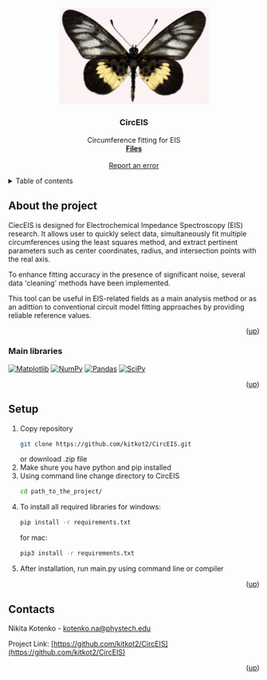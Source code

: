 <a name="readme-top"></a>

<br />
<div align="center">
  <a href="https://github.com/kitkot2/CircEIS">
    <img src="img/circeis.png" alt="Logo" width="300">
  </a>

<h3 align="center">CircEIS</h3>

  <p align="center">
    Circumference fitting for EIS
    <br />
    <a href="https://github.com/kitkot2/CircEIS"><strong>Files</strong></a>
    <br />
    <br />
    <a href="https://github.com/kitkot2/CircEIS/issues">Report an error</a>
  </p>
</div>


<details>
  <summary>Table of contents</summary>
  <ol>
    <li>
      <a href="#About">About</a>
      <ul>
        <li><a href="#Main libraries">Main libraries</a></li>
      </ul>
    </li>
    <li><a href="#Setup">Setup</a></li>
    <li><a href="#Contacts">Contacts</a></li>
  </ol>
</details>


## About the project

CiecEIS is designed for Electrochemical Impedance Spectroscopy (EIS) research. It allows user to quickly select data, simultaneously fit multiple circumferences using the least squares method, and extract pertinent parameters such as center coordinates, radius, and intersection points with the real axis.

To enhance fitting accuracy in the presence of significant noise, several data 'cleaning' methods have been implemented.

This tool can be useful in EIS-related fields as a main analysis method or as an adittion to conventional circuit model fitting approaches by providing reliable reference values.

<p align="right">(<a href="#readme-top">up</a>)</p>

### Main libraries

[![Matplotlib](https://img.shields.io/badge/Matplotlib-%23ffffff.svg?style=for-the-badge&logo=Matplotlib&logoColor=black)][Matplotlib-url]
[![NumPy](https://img.shields.io/badge/numpy-%23013243.svg?style=for-the-badge&logo=numpy&logoColor=white)][NumPy-url]
[![Pandas](https://img.shields.io/badge/pandas-%23150458.svg?style=for-the-badge&logo=pandas&logoColor=white)][Pandas-url]
[![SciPy](https://img.shields.io/badge/SciPy-%230C55A5.svg?style=for-the-badge&logo=scipy&logoColor=%white)][SciPy-url]

<p align="right">(<a href="#readme-top">up</a>)</p>

## Setup

1. Copy repository
   ```sh
   git clone https://github.com/kitkot2/CircEIS.git
   ```
   or download .zip file
2. Make shure you have python and pip installed
3. Using command line change directory to CircEIS
   ```sh
   cd path_to_the_project/
   ```
4. To install all required libraries
  for windows:
   ```sh
   pip install -r requirements.txt
   ```
   for mac:
   ```sh
   pip3 install -r requirements.txt
   ```
5. After installation, run main.py using command line or compiler

<p align="right">(<a href="#readme-top">up</a>)</p>

## Contacts

Nikita Kotenko - kotenko.na@phystech.edu

Project Link: [https://github.com/kitkot2/CircEIS](https://github.com/kitkot2/CircEIS)

<p align="right">(<a href="#readme-top">up</a>)</p>

[contributors-shield]: https://img.shields.io/github/contributors/kitkot2/CircEIS.svg?style=for-the-badge
[contributors-url]: https://github.com/kitkot2/CircEIS/graphs/contributors
[forks-shield]: https://img.shields.io/github/forks/kitkot2/CircEIS.svg?style=for-the-badge
[forks-url]: https://github.com/kitkot2/CircEIS/network/members
[stars-shield]: https://img.shields.io/github/stars/kitkot2/CircEIS.svg?style=for-the-badge
[stars-url]: https://github.com/kitkot2/CircEIS/stargazers
[issues-shield]: https://img.shields.io/github/issues/kitkot2/CircEIS.svg?style=for-the-badge
[issues-url]: https://github.com/kitkot2/CircEIS/issues
[Pandas-url]: https://pandas.pydata.org/
[Matplotlib-url]: https://matplotlib.org/
[SciPy-url]: https://docs.scipy.org/doc/
[NumPy-url]: https://numpy.org/
